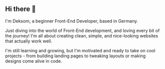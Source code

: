 ## Hi there 👋


I'm Deksom, a beginner Front-End Developer, based in Germany.

Just diving into the world of Front-End development, and loving every bit of the journey! I'm all about creating clean, simple, and nice-looking websites that actually work well.

I'm still learning and growing, but I'm motivated and ready to take on cool projects - from building landing pages to tweaking layouts or making designs come alive in code.

 
